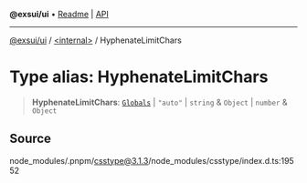 **@exsui/ui** • [Readme](../../README.md) \| [API](../../globals.md)

***

[@exsui/ui](../../README.md) / [\<internal\>](../README.md) / HyphenateLimitChars

# Type alias: HyphenateLimitChars

> **HyphenateLimitChars**: [`Globals`](Globals.md) \| `"auto"` \| `string` & `Object` \| `number` & `Object`

## Source

node\_modules/.pnpm/csstype@3.1.3/node\_modules/csstype/index.d.ts:19552
